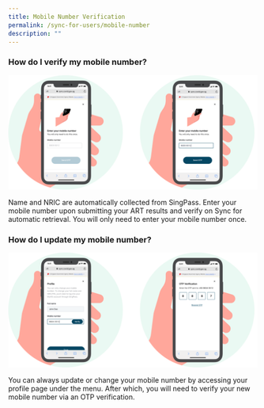 ```yaml
---
title: Mobile Number Verification
permalink: /sync-for-users/mobile-number
description: ""
---
```

### **How do I verify my mobile number?**
![Alt text for image on Isomer site](/images/guide/Mobile%20Number.png)

Name and NRIC are automatically collected from SingPass. 
Enter your mobile number upon submitting your ART results and verify on Sync for automatic retrieval. You will only need to enter your mobile number once.


### **How do I update my mobile number?**
![Alt text for image on Isomer site](/images/guide/Profile%20verification.png)

You can always update or change your mobile number by accessing your profile page under the menu. After which, you will need to verify your new mobile number via an OTP verification.
